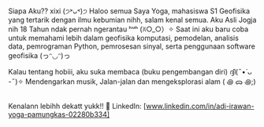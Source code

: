 Siapa Aku?? xixi (੭˃ᴗ˂)੭
Haloo semua Saya Yoga, mahasiswa S1 Geofisika yang tertarik dengan ilmu kebumian nihh, salam kenal semua. Aku Asli Jogja nih 18 Tahun ndak pernah ngerantau ʰᵘʰ (ꐦ○_○）✧ Saat ini aku baru coba untuk memahami lebih dalam geofisika komputasi, pemodelan, analisis data, pemrograman Python, pemrosesan sinyal, serta penggunaan software geofisika (っᵔ◡ᵔ)っ

Kalau tentang hobiii, aku suka membaca (buku pengembangan diri) ദ്ദി(˵•̀ ᴗ -˵)✧ Mendengarkan musik, Jalan-jalan dan mengeksplorasi alam ( ꩜ ᯅ ꩜;)⁭ ⁭

Kenalann lebihh dekatt yukk!!
💼 LinkedIn: [www.linkedin.com/in/adi-irawan-yoga-pamungkas-02280b334]
